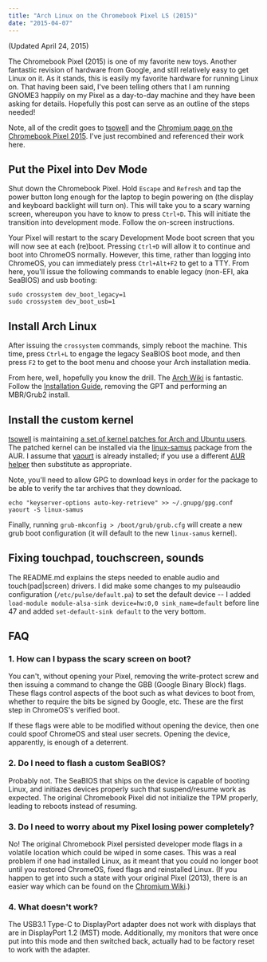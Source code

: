 ```yaml
---
title: "Arch Linux on the Chromebook Pixel LS (2015)"
date: "2015-04-07"
---
```


(Updated April 24, 2015)

The Chromebook Pixel (2015) is one of my favorite new toys. Another fantastic revision of hardware from Google, and still relatively easy to get Linux on it. As it stands, this is easily my favorite hardware for running Linux on. That having been said, I've been telling others that I am running GNOME3 happily on my Pixel as a day-to-day machine and they have been asking for details. Hopefully this post can serve as an outline of the steps needed!

Note, all of the credit goes to [tsowell](https://github.com/tsowell/linux-samus) and the [Chromium page on the Chromebook Pixel 2015](https://www.chromium.org/chromium-os/developer-information-for-chrome-os-devices/chromebook-pixel-2015). I've just recombined and referenced their work here.

## Put the Pixel into Dev Mode

Shut down the Chromebook Pixel. Hold `Escape` and `Refresh` and tap the power button long enough for the laptop to begin powering on (the display and keyboard backlight will turn on). This will take you to a scary warning screen, whereupon you have to know to press `Ctrl+D`. This will initiate the transition into development mode. Follow the on-screen instructions.

Your Pixel will restart to the scary Development Mode boot screen that you will now see at each (re)boot. Pressing `Ctrl+D` will allow it to continue and boot into ChromeOS normally. However, this time, rather than logging into ChromeOS, you can immediately press `Ctrl+Alt+F2` to get to a TTY. From here, you'll issue the following commands to enable legacy (non-EFI, aka SeaBIOS) and usb booting:

```
sudo crossystem dev_boot_legacy=1
sudo crossystem dev_boot_usb=1
```


## Install Arch Linux

After issuing the `crossystem` commands, simply reboot the machine. This time, press `Ctrl+L` to engage the legacy SeaBIOS boot mode, and then press `F2` to get to the boot menu and choose your Arch installation media.

From here, well, hopefully you know the drill. The [Arch Wiki](https://wiki.archlinux.org/) is fantastic. Follow the [Installation Guide](https://wiki.archlinux.org/index.php/Installation_guide), removing the GPT and performing an MBR/Grub2 install.


## Install the custom kernel

[tsowell](https://github.com/tsowell) is maintaining [a set of kernel patches for Arch and Ubuntu users](https://github.com/tsowell/linux-samus). The patched kernel can be installed via the [linux-samus](https://aur.archlinux.org/packages/linux-samus/) package from the AUR. I assume that [yaourt](https://wiki.archlinux.org/index.php/Yaourt) is already installed; if you use a different [AUR helper](https://wiki.archlinux.org/index.php/AUR_helpers) then substitute as appropriate.

Note, you'll need to allow GPG to download keys in order for the package to be able to verify the tar archives that they download.

```
echo "keyserver-options auto-key-retrieve" >> ~/.gnupg/gpg.conf
yaourt -S linux-samus
```

Finally, running `grub-mkconfig > /boot/grub/grub.cfg` will create a new grub boot configuration (it will default to the new `linux-samus` kernel).

## Fixing touchpad, touchscreen, sounds

The README.md explains the steps needed to enable audio and touch(pad|screen) drivers. I did make some changes to my pulseaudio configuration (`/etc/pulse/default.pa`) to set the default device -- I added `load-module module-alsa-sink device=hw:0,0 sink_name=default` before line 47 and added `set-default-sink default` to the very bottom.


## FAQ

### 1. How can I bypass the scary screen on boot?

You can't, without opening your Pixel, removing the write-protect screw and then issuing a command to change the GBB (Google Binary Block) flags. These flags control aspects of the boot such as what devices to boot from, whether to require the bits be signed by Google, etc. These are the first step in ChromeOS's verified boot.

If these flags were able to be modified without opening the device, then one could spoof ChromeOS and steal user secrets. Opening the device, apparently, is enough of a deterrent.

### 2. Do I need to flash a custom SeaBIOS?

Probably not. The SeaBIOS that ships on the device is capable of booting Linux, and initiazes devices properly such that suspend/resume work as expected. The original Chromebook Pixel did not initialize the TPM properly, leading to reboots instead of resuming.

### 3. Do I need to worry about my Pixel losing power completely?

No! The original Chromebook Pixel persisted developer mode flags in a volatile location which could be wiped in some cases. This was a real problem if one had installed Linux, as it meant that you could no longer boot until you restored ChromeOS, fixed flags and reinstalled Linux. (If you happen to get into such a state with your original Pixel (2013), there is an easier way which can be found on the [Chromium Wiki](https://sites.google.com/a/chromium.org/dev/chromium-os/developer-information-for-chrome-os-devices/workaround-for-battery-discharge-in-dev-mode).)

### 4. What doesn't work?

The USB3.1 Type-C to DisplayPort adapter does not work with displays that are in DisplayPort 1.2 (MST) mode. Additionally, my monitors that were once put into this mode and then switched back, actually had to be factory reset to work with the adapter.